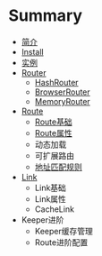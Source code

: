 # Summary

* [简介](README.md)
* [Install](install.md)
* [实例](chapter1.md)
* [Router](hashrouter.md)
  * [HashRouter](router/HashRouter.md)
  * [BrowserRouter](router/BrowserRouter.md)
  * [MemoryRouter](router/MemoryRouter.md)
* [Route](route.md)
  * [Route基础](route/ji-ben-shi-yong.md)
  * [Route属性](route/bao-liu-shu-xing.md)
  * 动态加载
  * 可扩展路由
  * [地址匹配规则](route/di-zhi-pi-pei-gui-ze.md)
* [Link](link.md)
  * Link基础
  * Link属性
  * CacheLink
* Keeper进阶
  * Keeper缓存管理
  * Route进阶配置

